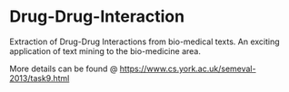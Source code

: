 # Drug-Drug-Interaction
Extraction of Drug-Drug Interactions from bio-medical texts. An exciting application of text mining to the bio-medicine area.

More details can be found @ https://www.cs.york.ac.uk/semeval-2013/task9.html
